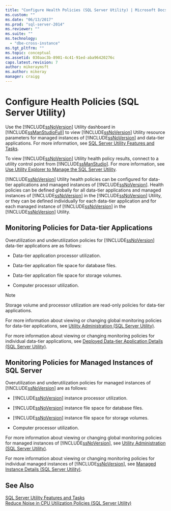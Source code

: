 ```yaml
---
title: "Configure Health Policies (SQL Server Utility) | Microsoft Docs"
ms.custom: ""
ms.date: "06/13/2017"
ms.prod: "sql-server-2014"
ms.reviewer: ""
ms.suite: ""
ms.technology: 
  - "dbe-cross-instance"
ms.tgt_pltfrm: ""
ms.topic: conceptual
ms.assetid: 030aac3b-8901-4c41-91ed-aba96420276c
caps.latest.revision: 7
author: mikeraymsft
ms.author: mikeray
manager: craigg
---
```

# Configure Health Policies (SQL Server Utility)
  Use the [!INCLUDE[ssNoVersion](../../includes/ssnoversion-md.md)] Utility dashboard in [!INCLUDE[ssManStudioFull](../../includes/ssmanstudiofull-md.md)] to view [!INCLUDE[ssNoVersion](../../includes/ssnoversion-md.md)] Utility resource parameters for managed instances of [!INCLUDE[ssNoVersion](../../includes/ssnoversion-md.md)] and data-tier applications. For more information, see [SQL Server Utility Features and Tasks](sql-server-utility-features-and-tasks.md).  
  
 To view [!INCLUDE[ssNoVersion](../../includes/ssnoversion-md.md)] Utility health policy results, connect to a utility control point from [!INCLUDE[ssManStudio](../../includes/ssmanstudio-md.md)]. For more information, see [Use Utility Explorer to Manage the SQL Server Utility](use-utility-explorer-to-manage-the-sql-server-utility.md).  
  
 [!INCLUDE[ssNoVersion](../../includes/ssnoversion-md.md)] Utility health policies can be configured for data-tier applications and managed instances of [!INCLUDE[ssNoVersion](../../includes/ssnoversion-md.md)]. Health policies can be defined globally for all data-tier applications and managed instances of [!INCLUDE[ssNoVersion](../../includes/ssnoversion-md.md)] in the [!INCLUDE[ssNoVersion](../../includes/ssnoversion-md.md)] Utility, or they can be defined individually for each data-tier application and for each managed instance of [!INCLUDE[ssNoVersion](../../includes/ssnoversion-md.md)] in the [!INCLUDE[ssNoVersion](../../includes/ssnoversion-md.md)] Utility.  
  
## Monitoring Policies for Data-tier Applications  
 Overutilization and underutilization policies for [!INCLUDE[ssNoVersion](../../includes/ssnoversion-md.md)] data-tier applications are as follows:  
  
-   Data-tier application processor utilization.  
  
-   Data-tier application file space for database files.  
  
-   Data-tier application file space for storage volumes.  
  
-   Computer processor utilization.  
  
> [!NOTE]  
>  Storage volume and processor utilization are read-only policies for data-tier applications.  
  
 For more information about viewing or changing global monitoring policies for data-tier applications, see [Utility Administration &#40;SQL Server Utility&#41;](../../database-engine/utility-administration-sql-server-utility.md).  
  
 For more information about viewing or changing monitoring policies for individual data-tier applications, see [Deployed Data-tier Application Details &#40;SQL Server Utility&#41;](../../database-engine/deployed-data-tier-application-details-sql-server-utility.md).  
  
## Monitoring Policies for Managed Instances of SQL Server  
 Overutilization and underutilization policies for managed instances of [!INCLUDE[ssNoVersion](../../includes/ssnoversion-md.md)] are as follows:  
  
-   [!INCLUDE[ssNoVersion](../../includes/ssnoversion-md.md)] instance processor utilization.  
  
-   [!INCLUDE[ssNoVersion](../../includes/ssnoversion-md.md)] instance file space for database files.  
  
-   [!INCLUDE[ssNoVersion](../../includes/ssnoversion-md.md)] instance file space for storage volumes.  
  
-   Computer processor utilization.  
  
 For more information about viewing or changing global monitoring policies for managed instances of [!INCLUDE[ssNoVersion](../../includes/ssnoversion-md.md)], see [Utility Administration &#40;SQL Server Utility&#41;](../../database-engine/utility-administration-sql-server-utility.md).  
  
 For more information about viewing or changing monitoring policies for individual managed instances of [!INCLUDE[ssNoVersion](../../includes/ssnoversion-md.md)], see [Managed Instance Details &#40;SQL Server Utility&#41;](../../database-engine/managed-instance-details-sql-server-utility.md).  
  
## See Also  
 [SQL Server Utility Features and Tasks](sql-server-utility-features-and-tasks.md)   
 [Reduce Noise in CPU Utilization Policies &#40;SQL Server Utility&#41;](reduce-noise-in-cpu-utilization-policies-sql-server-utility.md)  
  
  
